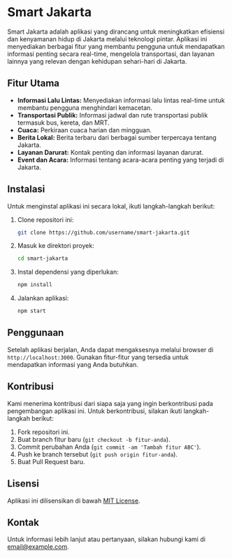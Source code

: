 # Smart Jakarta

Smart Jakarta adalah aplikasi yang dirancang untuk meningkatkan efisiensi dan kenyamanan hidup di Jakarta melalui teknologi pintar. Aplikasi ini menyediakan berbagai fitur yang membantu pengguna untuk mendapatkan informasi penting secara real-time, mengelola transportasi, dan layanan lainnya yang relevan dengan kehidupan sehari-hari di Jakarta.

## Fitur Utama

- **Informasi Lalu Lintas:** Menyediakan informasi lalu lintas real-time untuk membantu pengguna menghindari kemacetan.
- **Transportasi Publik:** Informasi jadwal dan rute transportasi publik termasuk bus, kereta, dan MRT.
- **Cuaca:** Perkiraan cuaca harian dan mingguan.
- **Berita Lokal:** Berita terbaru dari berbagai sumber terpercaya tentang Jakarta.
- **Layanan Darurat:** Kontak penting dan informasi layanan darurat.
- **Event dan Acara:** Informasi tentang acara-acara penting yang terjadi di Jakarta.

## Instalasi

Untuk menginstal aplikasi ini secara lokal, ikuti langkah-langkah berikut:

1. Clone repositori ini:
    ```sh
    git clone https://github.com/username/smart-jakarta.git
    ```

2. Masuk ke direktori proyek:
    ```sh
    cd smart-jakarta
    ```

3. Instal dependensi yang diperlukan:
    ```sh
    npm install
    ```

4. Jalankan aplikasi:
    ```sh
    npm start
    ```

## Penggunaan

Setelah aplikasi berjalan, Anda dapat mengaksesnya melalui browser di `http://localhost:3000`. Gunakan fitur-fitur yang tersedia untuk mendapatkan informasi yang Anda butuhkan.

## Kontribusi

Kami menerima kontribusi dari siapa saja yang ingin berkontribusi pada pengembangan aplikasi ini. Untuk berkontribusi, silakan ikuti langkah-langkah berikut:

1. Fork repositori ini.
2. Buat branch fitur baru (`git checkout -b fitur-anda`).
3. Commit perubahan Anda (`git commit -am 'Tambah fitur ABC'`).
4. Push ke branch tersebut (`git push origin fitur-anda`).
5. Buat Pull Request baru.

## Lisensi

Aplikasi ini dilisensikan di bawah [MIT License](LICENSE).

## Kontak

Untuk informasi lebih lanjut atau pertanyaan, silakan hubungi kami di [email@example.com](mailto:versamorph.dev@gmail.com).

